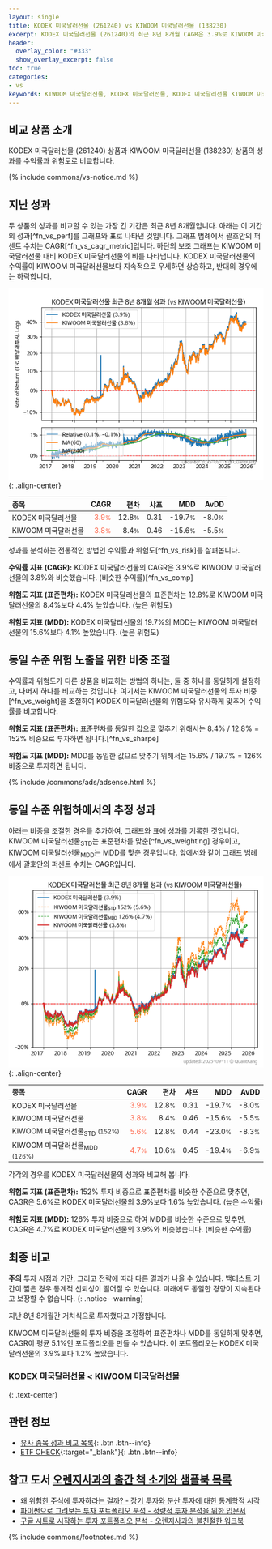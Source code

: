 ```yaml
---
layout: single
title: KODEX 미국달러선물 (261240) vs KIWOOM 미국달러선물 (138230)
excerpt: KODEX 미국달러선물 (261240)의 최근 8년 8개월 CAGR은 3.9%로 KIWOOM 미국달러선물 (138230)의 3.8%와 비슷했습니다.
header:
  overlay_color: "#333"
  show_overlay_excerpt: false
toc: true
categories:
- vs
keywords: KIWOOM 미국달러선물, KODEX 미국달러선물, KODEX 미국달러선물 KIWOOM 미국달러선물 비교, 261240, 138230, 261240 261240 비교
---
```


## 비교 상품 소개


KODEX 미국달러선물 (261240) 상품과 KIWOOM 미국달러선물 (138230) 상품의 성과를 수익률과 위험도로 비교합니다.





{% include commons/vs-notice.md %}

## 지난 성과

두 상품의 성과를 비교할 수 있는 가장 긴 기간은 최근 8년 8개월입니다. 아래는 이 기간의 성과[^fn_vs_perf]를 그래프와 표로 나타낸 것입니다.
그래프 범례에서 괄호안의 퍼센트 수치는 CAGR[^fn_vs_cagr_metric]입니다.
하단의 보조 그래프는 KIWOOM 미국달러선물 대비 KODEX 미국달러선물의 비를 나타냅니다.
KODEX 미국달러선물의 수익률이 KIWOOM 미국달러선물보다 지속적으로 우세하면 상승하고, 반대의 경우에는 하락합니다.

![KODEX 미국달러선물](/vs/images/261240-vs-138230_dual.png){: .align-center}

| **종목** | **CAGR** | **편차** | **샤프** | **MDD** | **AvDD** |
| :------------ | ------: | -----------: | -------: | ------: | -------: |
| KODEX 미국달러선물 | <span style="color: tomato">3.9<small>%</small></span> | 12.8<small>%</small> | 0.31 | -19.7<small>%</small> | -8.0<small>%</small> |
| KIWOOM 미국달러선물 | <span style="color: tomato">3.8<small>%</small></span> | 8.4<small>%</small> | 0.46 | -15.6<small>%</small> | -5.5<small>%</small> |

<!-- more -->


성과를 분석하는 전통적인 방법인 수익률과 위험도[^fn_vs_risk]를 살펴봅니다.

**수익률 지표 (CAGR):** KODEX 미국달러선물의 CAGR은 3.9%로 KIWOOM 미국달러선물의 3.8%와 비슷했습니다. (비슷한 수익률)[^fn_vs_comp]

**위험도 지표 (표준편차):** KODEX 미국달러선물의 표준편차는 12.8%로 KIWOOM 미국달러선물의 8.4%보다 4.4% 높았습니다. (높은 위험도)

**위험도 지표 (MDD):** KODEX 미국달러선물의 19.7%의 MDD는 KIWOOM 미국달러선물의 15.6%보다 4.1% 높았습니다. (높은 위험도)



## 동일 수준 위험 노출을 위한 비중 조절

수익률과 위험도가 다른 상품을 비교하는 방법의 하나는, 둘 중 하나를 동일하게 설정하고, 나머지 하나를 비교하는 것입니다.
여기서는 KIWOOM 미국달러선물의 투자 비중[^fn_vs_weight]을 조절하여 KODEX 미국달러선물의 위험도와 유사하게 맞추어 수익률를 비교합니다.

**위험도 지표 (표준편차):** 표준편차를 동일한 값으로 맞추기 위해서는 8.4% / 12.8% = 152% 비중으로 투자하면 됩니다.[^fn_vs_sharpe]

**위험도 지표 (MDD):** MDD를 동일한 값으로 맞추기 위해서는 15.6% / 19.7% = 126% 비중으로 투자하면 됩니다.


{% include /commons/ads/adsense.html %}



## 동일 수준 위험하에서의 추정 성과

아래는 비중을 조절한 경우를 추가하여, 그래프와 표에 성과를 기록한 것입니다.
KIWOOM 미국달러선물<sub>STD</sub>는 표준편차를 맞춘[^fn_vs_weighting] 경우이고, KIWOOM 미국달러선물<sub>MDD</sub>는 MDD를 맞춘 경우입니다.
앞에서와 같이 그래프 범례에서 괄호안의 퍼센트 수치는 CAGR입니다.


![KODEX 미국달러선물](/vs/images/261240-vs-138230.png){: .align-center}



| **종목** | **CAGR** | **편차** | **샤프** | **MDD** | **AvDD** |
| :------------ | ------: | -----------: | -------: | ------: | -------: |
| KODEX 미국달러선물 | <span style="color: tomato">3.9<small>%</small></span> | 12.8<small>%</small> | 0.31 | -19.7<small>%</small> | -8.0<small>%</small> |
| KIWOOM 미국달러선물 | <span style="color: tomato">3.8<small>%</small></span> | 8.4<small>%</small> | 0.46 | -15.6<small>%</small> | -5.5<small>%</small> |
| KIWOOM 미국달러선물<sub>STD</sub> <small>(152%)</small> | <span style="color: tomato">5.6<small>%</small></span> | 12.8<small>%</small> | 0.44 | -23.0<small>%</small> | -8.3<small>%</small> |
| KIWOOM 미국달러선물<sub>MDD</sub> <small>(126%)</small> | <span style="color: tomato">4.7<small>%</small></span> | 10.6<small>%</small> | 0.45 | -19.4<small>%</small> | -6.9<small>%</small> |



각각의 경우를 KODEX 미국달러선물의 성과와 비교해 봅니다.

**위험도 지표 (표준편차):** 152% 투자 비중으로 표준편차를 비슷한 수준으로 맞추면, CAGR은 5.6%로 KODEX 미국달러선물의 3.9%보다 1.6% 높았습니다. (높은 수익률)

**위험도 지표 (MDD):** 126% 투자 비중으로 하여 MDD를 비슷한 수준으로 맞추면, CAGR은 4.7%로 KODEX 미국달러선물의 3.9%와 비슷했습니다. (비슷한 수익률)




## 최종 비교

**주의** 투자 시점과 기간, 그리고 전략에 따라 다른 결과가 나올 수 있습니다. 백테스트 기간이 짧은 경우 통계적 신뢰성이 떨어질 수 있습니다. 미래에도 동일한 경향이 지속된다고 보장할 수 없습니다.
{: .notice--warning}

지난 8년 8개월간 거치식으로 투자했다고 가정합니다.

KIWOOM 미국달러선물의 투자 비중을 조절하여 표준편차나 MDD를 동일하게 맞추면, CAGR이 평균 5.1%인 포트폴리오를 만들 수 있습니다.
이 포트폴리오는 KODEX 미국달러선물의 3.9%보다 1.2% 높았습니다.

### KODEX 미국달러선물 &lt; KIWOOM 미국달러선물
{: .text-center}


## 관련 정보

- [유사 종목 성과 비교 목록](/vs/){: .btn .btn--info}
- [ETF CHECK](https://www.etfcheck.co.kr/mobile/etpitem/138230/compare?compCode%5B%5D=261240){:target="_blank"}{: .btn .btn--info}


## 참고 도서 [오렌지사과의 출간 책 소개와 샘플북 목록](https://kongdori.tistory.com/691)

- [왜 위험한 주식에 투자하라는 걸까? - 장기 투자와 분산 투자에 대한 통계학적 시각](https://kongdori.tistory.com/421)
- [파이썬으로 그려보는 투자 포트폴리오 분석  - 정량적 투자 분석을 위한 입문서](https://kongdori.tistory.com/643)
- [구글 시트로 시작하는 투자 포트폴리오 분석 - 오렌지사과의 불친절한 워크북](https://kongdori.tistory.com/449)

{% include commons/footnotes.md %}